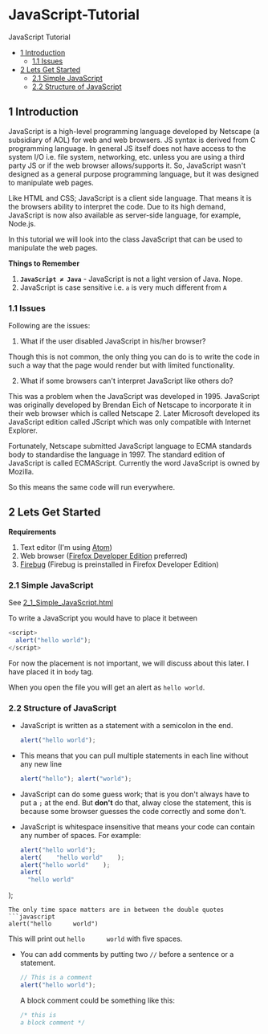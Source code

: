 # JavaScript-Tutorial
JavaScript Tutorial

<!-- MDTOC maxdepth:6 firsth1:2 numbering:0 flatten:0 bullets:1 updateOnSave:1 -->

- [1 Introduction](#1-introduction)   
   - [1.1 Issues](#11-issues)   
- [2 Lets Get Started](#2-lets-get-started)   
   - [2.1 Simple JavaScript](#21-simple-javascript)   
   - [2.2 Structure of JavaScript](#22-structure-of-javascript)   

<!-- /MDTOC -->

## 1 Introduction

JavaScript is a high-level programming language developed by Netscape (a subsidiary of AOL) for web and web browsers. JS syntax is derived from C programming language. In general JS itself does not have access to the system I/O i.e. file system, networking, etc. unless you are using a third party JS or if the web browser allows/supports it. So, JavaScript wasn't designed as a general purpose programming language, but it was designed to manipulate web pages.

Like HTML and CSS; JavaScript is a client side language. That means it is the browsers ability to interpret the code. Due to its high demand, JavaScript is now also available as server-side language, for example, Node.js.

In this tutorial we will look into the class JavaScript that can be used to manipulate the web pages.

**Things to Remember**

1. **`JavaScript ≠ Java`** - JavaScript is not a light version of Java. Nope.
2. JavaScript is case sensitive i.e. `a` is very much different from `A`

### 1.1 Issues

Following are the issues:

1. What if the user disabled JavaScript in his/her browser?

  Though this is not common, the only thing you can do is to write the code in such a way that the page would render but with limited functionality.

2. What if some browsers can't interpret JavaScript like others do?

  This was a problem when the JavaScript was developed in 1995. JavaScript was originally developed by Brendan Eich of Netscape to incorporate it in their web browser which is called Netscape 2. Later Microsoft developed its JavaScript edition called JScript which was only compatible with Internet Explorer.

  Fortunately, Netscape submitted JavaScript language to ECMA standards body to standardise the language in  1997. The standard edition of JavaScript is called ECMAScript.  Currently the word JavaScript is owned by Mozilla.

  So this means the same code will run everywhere.

## 2 Lets Get Started

**Requirements**

1. Text editor (I'm using [Atom](https://atom.io/))
2. Web browser ([Firefox Developer Edition](https://www.mozilla.org/en-US/firefox/developer/) preferred)
3. [Firebug](http://getfirebug.com/) (Firebug is preinstalled in Firefox Developer Edition)


### 2.1 Simple JavaScript

See [2_1_Simple_JavaScript.html](https://github.com/akshaybabloo/JavaScript-Tutorial/blob/master/2_1_Simple_JavaScript.html)

To write a JavaScript you would have to place it between

```javascript
<script>
  alert("hello world");
</script>
```

For now the placement is not important, we will discuss about this later. I have placed it in `body` tag.

When you open the file you will get an alert as `hello world`.

### 2.2 Structure of JavaScript

* JavaScript is written as a statement with a semicolon in the end.

  ```javascript
  alert("hello world");
  ```
* This means that you can pull multiple statements in each line without any new line
  ```javascript
  alert("hello"); alert("world");
  ```

* JavaScript can do some guess work; that is you don't always have to put a `;` at the end. But **don't** do that, alway close the statement, this is because some browser guesses the code correctly and some don't.

* JavaScript is whitespace insensitive that means your code can contain any number of spaces. For example:
  ```javascript
  alert("hello world");
  alert(    "hello world"    );
  alert("hello world"    );
  alert(
    "hello world"
);
  ```
  The only time space matters are in between the double quotes
  ```javascript
  alert("hello      world")
  ```
  This will print out `hello      world` with five spaces.

* You can add comments by putting two `//` before a sentence or a statement.
  ```javascript
  // This is a comment
  alert("hello world");
  ```
  A block comment could be something like this:
  ```javascript
  /* this is
  a block comment */
  ```

